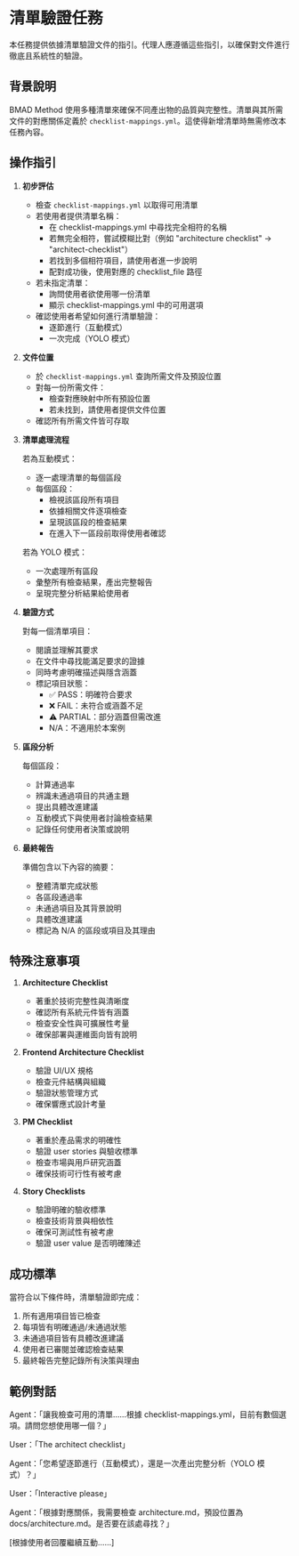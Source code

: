 # 清單驗證任務

本任務提供依據清單驗證文件的指引。代理人應遵循這些指引，以確保對文件進行徹底且系統性的驗證。

## 背景說明

BMAD Method 使用多種清單來確保不同產出物的品質與完整性。清單與其所需文件的對應關係定義於 `checklist-mappings.yml`。這使得新增清單時無需修改本任務內容。

## 操作指引

1. **初步評估**

   - 檢查 `checklist-mappings.yml` 以取得可用清單
   - 若使用者提供清單名稱：
     - 在 checklist-mappings.yml 中尋找完全相符的名稱
     - 若無完全相符，嘗試模糊比對（例如 "architecture checklist" -> "architect-checklist"）
     - 若找到多個相符項目，請使用者進一步說明
     - 配對成功後，使用對應的 checklist_file 路徑
   - 若未指定清單：
     - 詢問使用者欲使用哪一份清單
     - 顯示 checklist-mappings.yml 中的可用選項
   - 確認使用者希望如何進行清單驗證：
     - 逐節進行（互動模式）
     - 一次完成（YOLO 模式）

2. **文件位置**

   - 於 `checklist-mappings.yml` 查詢所需文件及預設位置
   - 對每一份所需文件：
     - 檢查對應映射中所有預設位置
     - 若未找到，請使用者提供文件位置
   - 確認所有所需文件皆可存取

3. **清單處理流程**

   若為互動模式：

   - 逐一處理清單的每個區段
   - 每個區段：
     - 檢視該區段所有項目
     - 依據相關文件逐項檢查
     - 呈現該區段的檢查結果
     - 在進入下一區段前取得使用者確認

   若為 YOLO 模式：

   - 一次處理所有區段
   - 彙整所有檢查結果，產出完整報告
   - 呈現完整分析結果給使用者

4. **驗證方式**

   對每一個清單項目：

   - 閱讀並理解其要求
   - 在文件中尋找能滿足要求的證據
   - 同時考慮明確描述與隱含涵蓋
   - 標記項目狀態：
     - ✅ PASS：明確符合要求
     - ❌ FAIL：未符合或涵蓋不足
     - ⚠️ PARTIAL：部分涵蓋但需改進
     - N/A：不適用於本案例

5. **區段分析**

   每個區段：

   - 計算通過率
   - 辨識未通過項目的共通主題
   - 提出具體改進建議
   - 互動模式下與使用者討論檢查結果
   - 記錄任何使用者決策或說明

6. **最終報告**

   準備包含以下內容的摘要：

   - 整體清單完成狀態
   - 各區段通過率
   - 未通過項目及其背景說明
   - 具體改進建議
   - 標記為 N/A 的區段或項目及其理由

## 特殊注意事項

1. **Architecture Checklist**

   - 著重於技術完整性與清晰度
   - 確認所有系統元件皆有涵蓋
   - 檢查安全性與可擴展性考量
   - 確保部署與運維面向皆有說明

2. **Frontend Architecture Checklist**

   - 驗證 UI/UX 規格
   - 檢查元件結構與組織
   - 驗證狀態管理方式
   - 確保響應式設計考量

3. **PM Checklist**

   - 著重於產品需求的明確性
   - 驗證 user stories 與驗收標準
   - 檢查市場與用戶研究涵蓋
   - 確保技術可行性有被考慮

4. **Story Checklists**
   - 驗證明確的驗收標準
   - 檢查技術背景與相依性
   - 確保可測試性有被考慮
   - 驗證 user value 是否明確陳述

## 成功標準

當符合以下條件時，清單驗證即完成：

1. 所有適用項目皆已檢查
2. 每項皆有明確通過/未通過狀態
3. 未通過項目皆有具體改進建議
4. 使用者已審閱並確認檢查結果
5. 最終報告完整記錄所有決策與理由

## 範例對話

Agent：「讓我檢查可用的清單……根據 checklist-mappings.yml，目前有數個選項。請問您想使用哪一個？」

User：「The architect checklist」

Agent：「您希望逐節進行（互動模式），還是一次產出完整分析（YOLO 模式）？」

User：「Interactive please」

Agent：「根據對應關係，我需要檢查 architecture.md，預設位置為 docs/architecture.md。是否要在該處尋找？」

[根據使用者回覆繼續互動……]
